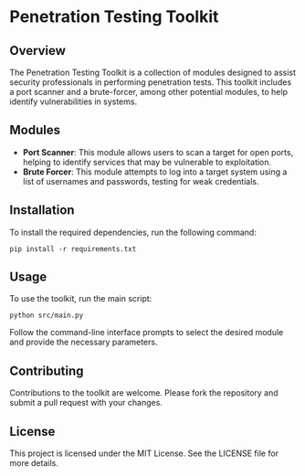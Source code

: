 # Penetration Testing Toolkit

## Overview
The Penetration Testing Toolkit is a collection of modules designed to assist security professionals in performing penetration tests. This toolkit includes a port scanner and a brute-forcer, among other potential modules, to help identify vulnerabilities in systems.

## Modules
- **Port Scanner**: This module allows users to scan a target for open ports, helping to identify services that may be vulnerable to exploitation.
- **Brute Forcer**: This module attempts to log into a target system using a list of usernames and passwords, testing for weak credentials.

## Installation
To install the required dependencies, run the following command:

```
pip install -r requirements.txt
```

## Usage
To use the toolkit, run the main script:

```
python src/main.py
```

Follow the command-line interface prompts to select the desired module and provide the necessary parameters.

## Contributing
Contributions to the toolkit are welcome. Please fork the repository and submit a pull request with your changes.

## License
This project is licensed under the MIT License. See the LICENSE file for more details.